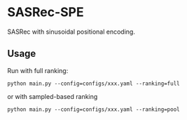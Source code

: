 

# SASRec-SPE


SASRec with sinusoidal positional encoding.


## Usage

Run with full ranking:

    python main.py --config=configs/xxx.yaml --ranking=full

or with sampled-based ranking

    python main.py --config=configs/xxx.yaml --ranking=pool